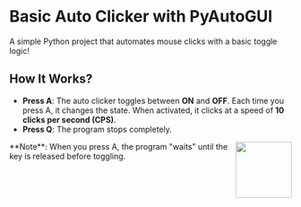#  Basic Auto Clicker with PyAutoGUI

A simple Python project that automates mouse clicks with a basic toggle logic! 

## How It Works?

- **Press A**: The auto clicker toggles between **ON** and **OFF**. Each time you press A, it changes the state. When activated, it clicks at a speed of **10 clicks per second (CPS)**.
- **Press Q**: The program stops completely. 
<div style="display:flex">
**Note**: When you press A, the program "waits" until the key is released before toggling.  
  <img src="https://media4.giphy.com/media/v1.Y2lkPTc5MGI3NjExcmdyMndnYThlZWVxZ3MzaGgwZXNla3VhZmc5a3kzazBjNjhwODV6diZlcD12MV9pbnRlcm5hbF9naWZfYnlfaWQmY3Q9cw/PZShNCt8E51Ti/200.gif" width="100px" style="vertical-align: middle; margin-left: 10px;" />

</div>

